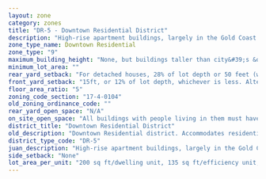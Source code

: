 ```yaml
---
layout: zone
category: zones
title: "DR-5 - Downtown Residential District"
description: "High-rise apartment buildings, largely in the Gold Coast. Ground-floor stores are okay, offices aren't."
zone_type_name: Downtown Residential
zone_type: "9"
maximum_building_height: "None, but buildings taller than city&#39;s &quot;building height thresholds&quot; require Planned Development review."
minimum_lot_area: ""
rear_yard_setback: "For detached houses, 28% of lot depth or 50 feet (whichever is less.) For principal buildings, 30% of lot depth or 50 feet (whichever is less), but this only applies to parts of buildings 18 feet or more above grade."
front_yard_setback: "15ft, or 12% of lot depth, whichever is less. Alternatively, setback can be the average front yard depth of nearest 2 lots (properties on primary boulevards have a slightly different rule). If any lots to be included in the calculation are vacant, assume that their front yard depths are 15 feet or 12% of lot depth, whichever is less. (Buildings and structures in DR districts are subject to the R district front setback standards of Sec. 17-2-0305.)"
floor_area_ratio: "5"
zoning_code_section: "17-4-0104"
old_zoning_ordinance_code: ""
rear_yard_open_space: "N/A"
on_site_open_space: "All buildings with people living in them must have at least 36 sq ft of on-site open space per dwelling unit. (See 17-4-0410-A)"
district_title: "Downtown Residential District"
old_description: "Downtown Residential district. Accommodates residential development and small-scale commercial uses on lower floors, with residential units above."
district_type_code: "DR-5"
juan_description: "High-rise apartment buildings, largely in the Gold Coast. Ground-floor stores are okay, offices aren&#39;t."
side_setback: "None"
lot_area_per_unit: "200 sq ft/dwelling unit, 135 sq ft/efficiency unit, 100 sq ft/SRO unit"
---
```

